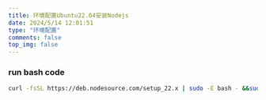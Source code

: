 ```yaml
---
title: 环境配置Ubuntu22.04安装Nodejs
date: 2024/5/14 12:01:51
type: "环境配置"
comments: false
top_img: false
---
```


### run bash code
```sh
curl -fsSL https://deb.nodesource.com/setup_22.x | sudo -E bash - &&sudo apt-get install -y nodejs
```